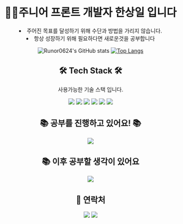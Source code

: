 <h1 align = 'center'>🧑‍💻주니어 프론트 개발자 한상일 입니다</h1>
<div align = 'center'>
<li>주어진 목표를 달성하기 위해 수단과 방법을 가리지 않습니다.</li>
<li>항상 성장하기 위해 필요하다면 새로운것을 공부합니다</li>
  </div>
  
  <div align = 'center'>
 
  ![Runor0624's GitHub stats](https://github-readme-stats.vercel.app/api?username=Runor0624&show_icons=true&theme=dark)
  [![Top Langs](https://github-readme-stats.vercel.app/api/top-langs/?username=Runor0624&layout=compact&theme=dark&langs_count=10)](https://github.com/anuraghazra/github-readme-stats)

  </div>


<h2 align = 'center'> 🛠 Tech Stack 🛠 </h2>
<p align = 'center' > 사용가능한 기술 스택 입니다. </p>
<div align = 'center'>
  <img src="https://img.shields.io/badge/JavaScript-F7DF1E?style=flat&logo=JavaScript&logoColor=white"/>
  <img src="https://img.shields.io/badge/React-61DAFB?style=flat&logo=React&logoColor=white"/>
    <img src="https://img.shields.io/badge/React Router-FF4154?style=flat&logo=React Router&logoColor=white"/>
    <img src="https://img.shields.io/badge/CSS3-1572B6?style=flat&logo=CSS3&logoColor=white"/>
    <img src="https://img.shields.io/badge/styled-components-DB7093?style=flat&logo=styled-components&logoColor=white"/>
  <img src="https://img.shields.io/badge/SCSS-CC6699?style=flat-square&logo=SCSS&logoColor=white"/>
  </div>
  
  <h2 align = 'center'>📚 공부를 진행하고 있어요! 📚</h2>
  <div align = 'center'>
    <img src="https://img.shields.io/badge/TypeScript-3178C6?style=flat&logo=TypeScript&logoColor=white"/>
</div>
  
 <h2 align = 'center'> 📚 이후 공부할 생각이 있어요 </h2>
 <div align = 'center'> 
      <img src="https://img.shields.io/badge/Vue.js-4FC08D?style=flat&logo=Vue.js&logoColor=white"/>
</div>

<h2 align = 'center'> 👥 연락처 </h2>
<div align = 'center'>
    <a href=mailto:"bsc7417@gmail.com"><img src="https://img.shields.io/badge/Gmail-3178C6?style=flat&logo=Gmail&logoColor=white"/></a>
  <a href="https://delta-064.tistory.com"><img src="https://img.shields.io/badge/Blogger-FF5722?style=flat&logo=Blogger&logoColor=white"/></a>



</div>

 
<!--
**Runor0624/Runor0624** is a ✨ _special_ ✨ repository because its `README.md` (this file) appears on your GitHub profile.

Here are some ideas to get you started:

- 🔭 I’m currently working on ...
- 🌱 I’m currently learning ...
- 👯 I’m looking to collaborate on ...
- 🤔 I’m looking for help with ...
- 💬 Ask me about ...
- 📫 How to reach me: ...
- 😄 Pronouns: ...
- ⚡ Fun fact: ...
-->
